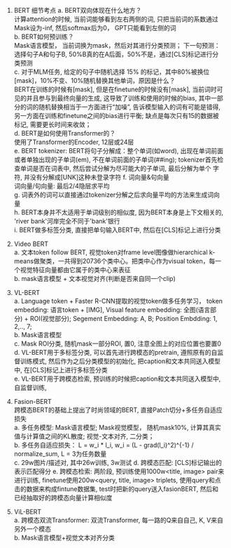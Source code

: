 1. BERT 细节考点
a. BERT双向体现在什么地方？  
计算attention的时候, 当前词能够看到左右两侧的词, 只把当前词的系数通过Mask设为-inf, 然后softmax后为0， GPT只能看到左侧的词  
b. BERT如何预训练？   
Mask语言模型， 当前词换为mask，然后对其进行分类预测； 下一句预测： 选择句子A和句子B, 50%B真的在A后面，50%不是，通过[CLS]标记进行分类预测    
c. 对于MLM任务, 给定的句子中随机选择 15% 的标记，其中80%被换位[mask]，10%不变、10%随机替换其他单词，原因是什么？  
BERT在训练的时候有[mask], 但是在finetune的时候没有[mask], 当前词时可见的并且参与到最终向量的生成, 这导致了训练和使用的时候的bias,  其中一部分的词的随机替换相当于一方面进行“加噪”, 告诉模型输入的词有可能是错得, 另一方面在训练和finetune之间的bias进行平衡; 缺点是每次只有15的数据被标记, 需要更长时间来收敛；      
d. BERT是如何使用Transformer的？  
使用了Transformer的Encoder, 12层或24层  
e. BERT tokenizer: 
BERT将句子分解成：整个单词(如word), 出现在单词前面或者单独出现的子单词(em), 不在单词前面的子单词(##ing); tokenizer首先检查单词是否在词表中, 然后尝试分解为尽可能大的子单词, 最后分解为单个
字符, 并没有分解成[UNK]这种未登录字符
f. 词向量&句向量  
词向量/句向量: 最后2/4隐层求平均  
g. 词表外的词可以直接通过tokenizer分解之后求向量平均的方法来生成词向量  
h. BERT本身并不太适用于单词级别的相似度, 因为BERT本身是上下文相关的, 'river bank'河岸完全不同于'bank'银行  
i. BERT做多标签分类, 直接把单句输入BERT中, 然后在[CLS]标记上进行分类

2. Video BERT  
a. 文本token follow BERT, 视觉token对frame level图像做hierarchical k-means做聚类，一共得到20736个类中心。把类中心作为visual token，每一个视觉特征向量都由它属于的类中心来表征  
b. mask语言模型 + 文本视觉对齐(判断是否来自同一个clip)

3. VL-BERT  
a. Language token + Faster R-CNN提取的视觉token做多任务学习， token embedding: 语言token + [IMG], Visual feature embedding: 全图(语言部分) + ROI(视觉部分); Segement Embedding: A, B; Position Embdding: 1, 2,.., 7;  
b. Mask语言模型  
c. Mask ROI分类, 随机mask一部分ROI, 置0, 注意全图上的对应位置也要置0  
d. VL-BERT用于多标签分类, 可以首先进行跨模态的pretrain, 遵照原有的自监督训练模式, 然后作为之后分类模型的初始化, 把caption和文本共同送入模型中, 在[CLS]标记上进行多标签分类  
e. VL-BERT用于跨模态检索, 预训练的时候把caption和文本共同送入模型中, 自监督训练,  


4. Fasion-BERT  
跨模态BERT的基础上提出了时尚领域的BERT, 直接Patch切分+多任务自适应损失  
a. 多任务模型: Mask语言模型; Mask视觉模型， 随机mask10%, 计算其真实值与计算值之间的KL散度; 视觉-文本对齐, 二分类；   
b. 多任务自适应损失： L = w_i * l_i, w_i = (L - grad(l_i)^2)^{-1} / normalize_sum, L = 3为任务数量  
c. 29w图片/描述对, 其中26w训练, 3w测试
d. 跨模态匹配: [CLS]标记输出的表示匹配得分
e. 跨模态检索: 两阶段, 预训练使用1000w<title, image> pair来进行训练, finetune使用200w<query, title, image> triplets, 使用query和点击的数据来构成fintune数据集, test时把新的query送入fasionBERT, 然后和已经抽取好的跨模态向量计算相似度  

5. ViL-BERT  
a. 跨模态双流Transformer:  双流Transformer, 每一路的Q来自自己, K, V来自另外一个模态  
b. Mask语言模型+视觉文本对齐分类   
